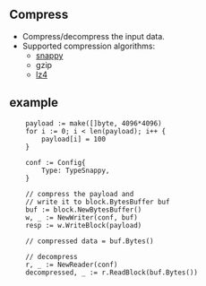 ## Compress

- Compress/decompress the input data.
- Supported compression algorithms:
    - [snappy](https://github.com/google/snappy)
    - gzip
    - [lz4](https://github.com/lz4/lz4)

## example

```golang
	payload := make([]byte, 4096*4096)
	for i := 0; i < len(payload); i++ {
		payload[i] = 100
	}

	conf := Config{
		Type: TypeSnappy,
	}

	// compress the payload and
	// write it to block.BytesBuffer buf
	buf := block.NewBytesBuffer()
	w, _ := NewWriter(conf, buf)
	resp := w.WriteBlock(payload)
	
	// compressed data = buf.Bytes()
	
	// decompress
	r, _ := NewReader(conf)
	decompressed, _ := r.ReadBlock(buf.Bytes())
```
